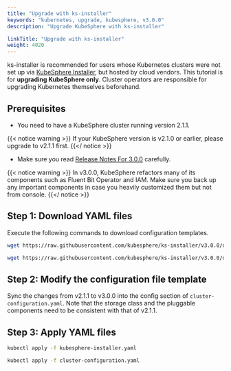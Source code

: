 ```yaml
---
title: "Upgrade with ks-installer"
keywords: "kubernetes, upgrade, kubesphere, v3.0.0"
description: "Upgrade KubeSphere with ks-installer"

linkTitle: "Upgrade with ks-installer"
weight: 4020
---
```


ks-installer is recommended for users whose Kubernetes clusters were not set up via [KubeSphere Installer](https://v2-1.docs.kubesphere.io/docs/installation/all-in-one/#step-2-download-installer-package), but hosted by cloud vendors. This tutorial is for **upgrading KubeSphere only**. Cluster operators are responsible for upgrading Kubernetes themselves beforehand.

## Prerequisites

- You need to have a KubeSphere cluster running version 2.1.1.

{{< notice warning >}}
If your KubeSphere version is v2.1.0 or earlier, please upgrade to v2.1.1 first.
{{</ notice >}}

- Make sure you read [Release Notes For 3.0.0](../../release/release-v300/) carefully.

{{< notice warning >}}
In v3.0.0, KubeSphere refactors many of its components such as Fluent Bit Operator and IAM. Make sure you back up any important components in case you heavily customized them but not from console.
{{</ notice >}}

## Step 1: Download YAML files

Execute the following commands to download configuration templates.

```bash
wget https://raw.githubusercontent.com/kubesphere/ks-installer/v3.0.0/deploy/kubesphere-installer.yaml
```

```bash
wget https://raw.githubusercontent.com/kubesphere/ks-installer/v3.0.0/deploy/cluster-configuration.yaml
```

## Step 2: Modify the configuration file template

Sync the changes from v2.1.1 to v3.0.0 into the config section of `cluster-configuration.yaml`. Note that the storage class and the pluggable components need to be consistent with that of v2.1.1.

## Step 3: Apply YAML files

```bash
kubectl apply -f kubesphere-installer.yaml
```

```bash
kubectl apply -f cluster-configuration.yaml
```
